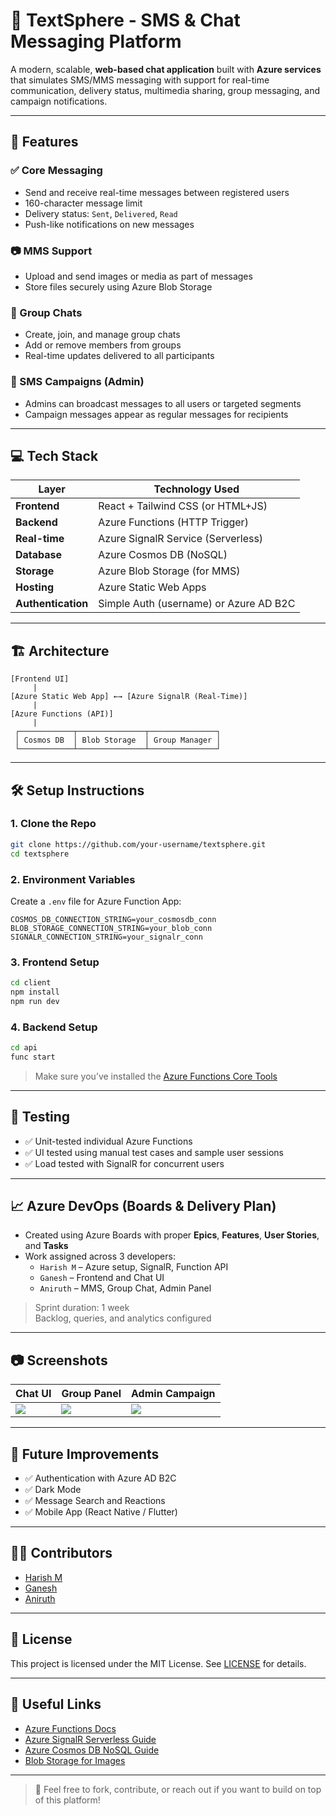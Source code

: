 # 📱 TextSphere - SMS & Chat Messaging Platform

A modern, scalable, **web-based chat application** built with **Azure services** that simulates SMS/MMS messaging with support for real-time communication, delivery status, multimedia sharing, group messaging, and campaign notifications.



---

## 📌 Features

### ✅ Core Messaging
- Send and receive real-time messages between registered users
- 160-character message limit
- Delivery status: `Sent`, `Delivered`, `Read`
- Push-like notifications on new messages

### 📷 MMS Support
- Upload and send images or media as part of messages
- Store files securely using Azure Blob Storage

### 👥 Group Chats
- Create, join, and manage group chats
- Add or remove members from groups
- Real-time updates delivered to all participants

### 📣 SMS Campaigns (Admin)
- Admins can broadcast messages to all users or targeted segments
- Campaign messages appear as regular messages for recipients

---

## 💻 Tech Stack

| Layer            | Technology Used                     |
|------------------|--------------------------------------|
| **Frontend**     | React + Tailwind CSS (or HTML+JS)    |
| **Backend**      | Azure Functions (HTTP Trigger)       |
| **Real-time**    | Azure SignalR Service (Serverless)   |
| **Database**     | Azure Cosmos DB (NoSQL)              |
| **Storage**      | Azure Blob Storage (for MMS)         |
| **Hosting**      | Azure Static Web Apps                |
| **Authentication** | Simple Auth (username) or Azure AD B2C |

---

## 🏗️ Architecture

```
[Frontend UI]
     |
[Azure Static Web App] ←→ [Azure SignalR (Real-Time)]
     |
[Azure Functions (API)]
     |
 ┌────────────┬───────────────┬───────────────┐
 │ Cosmos DB  │ Blob Storage  │ Group Manager │
 └────────────┴───────────────┴───────────────┘
```

---

## 🛠️ Setup Instructions

### 1. Clone the Repo
```bash
git clone https://github.com/your-username/textsphere.git
cd textsphere
```

### 2. Environment Variables
Create a `.env` file for Azure Function App:
```env
COSMOS_DB_CONNECTION_STRING=your_cosmosdb_conn
BLOB_STORAGE_CONNECTION_STRING=your_blob_conn
SIGNALR_CONNECTION_STRING=your_signalr_conn
```

### 3. Frontend Setup
```bash
cd client
npm install
npm run dev
```

### 4. Backend Setup
```bash
cd api
func start
```

> Make sure you’ve installed the [Azure Functions Core Tools](https://learn.microsoft.com/en-us/azure/azure-functions/functions-run-local)

---

## 🧪 Testing

- ✅ Unit-tested individual Azure Functions
- ✅ UI tested using manual test cases and sample user sessions
- ✅ Load tested with SignalR for concurrent users

---

## 📈 Azure DevOps (Boards & Delivery Plan)

- Created using Azure Boards with proper **Epics**, **Features**, **User Stories**, and **Tasks**
- Work assigned across 3 developers:
  - `Harish M` – Azure setup, SignalR, Function API
  - `Ganesh` – Frontend and Chat UI
  - `Aniruth` – MMS, Group Chat, Admin Panel

> Sprint duration: 1 week  
> Backlog, queries, and analytics configured

---

## 📷 Screenshots

| Chat UI | Group Panel | Admin Campaign |
|--------|-------------|----------------|
| ![](./screens/chat.png) | ![](./screens/group.png) | ![](./screens/admin.png) |

---

## 🚀 Future Improvements

- ✅ Authentication with Azure AD B2C
- ✅ Dark Mode
- ✅ Message Search and Reactions
- ✅ Mobile App (React Native / Flutter)

---

## 👨‍💻 Contributors

- [Harish M](https://github.com/harishm)
- [Ganesh](https://github.com/)
- [Aniruth](https://github.com/)

---

## 📜 License

This project is licensed under the MIT License. See [LICENSE](./LICENSE) for details.

---

## 🔗 Useful Links

- [Azure Functions Docs](https://learn.microsoft.com/en-us/azure/azure-functions/)
- [Azure SignalR Serverless Guide](https://learn.microsoft.com/en-us/azure/azure-signalr/signalr-concept-serverless-development-config)
- [Azure Cosmos DB NoSQL Guide](https://learn.microsoft.com/en-us/azure/cosmos-db/nosql/introduction)
- [Blob Storage for Images](https://learn.microsoft.com/en-us/azure/storage/blobs/)

---

> 💬 Feel free to fork, contribute, or reach out if you want to build on top of this platform!